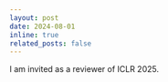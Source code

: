 ```yaml
---
layout: post
date: 2024-08-01
inline: true
related_posts: false
---
```


I am invited as a reviewer of ICLR 2025.
